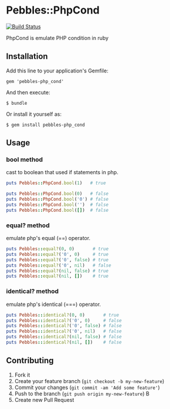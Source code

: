 # Pebbles::PhpCond
[![Build Status](https://secure.travis-ci.org/do-aki/pebbles-php_cond.png?branch=master)](https://travis-ci.org/do-aki/pebbles-php_cond)

PhpCond is emulate PHP condition in ruby


## Installation

Add this line to your application's Gemfile:

    gem 'pebbles-php_cond'

And then execute:

    $ bundle

Or install it yourself as:

    $ gem install pebbles-php_cond

## Usage

### bool method 
cast to boolean that used if statements in php.

```ruby
puts Pebbles::PhpCond.bool(1)   # true

puts Pebbles::PhpCond.bool(0)   # false
puts Pebbles::PhpCond.bool('0') # false
puts Pebbles::PhpCond.bool('')  # false
puts Pebbles::PhpCond.bool([])  # false
```

### equal? method
emulate php's equal (==) operator. 

```ruby
puts Pebbles::equal?(0, 0)       # true
puts Pebbles::equal?('0', 0)     # true
puts Pebbles::equal?('0', false) # true
puts Pebbles::equal?('0', nil)   # false
puts Pebbles::equal?(nil, false) # true
puts Pebbles::equal?(nil, [])    # true
```


### identical? method
emulate php's identical (===) operator.

```ruby
puts Pebbles::identical?(0, 0)       # true
puts Pebbles::identical?('0', 0)     # false
puts Pebbles::identical?('0', false) # false
puts Pebbles::identical?('0', nil)   # false
puts Pebbles::identical?(nil, false) # false
puts Pebbles::identical?(nil, [])    # false
```


## Contributing

1. Fork it
2. Create your feature branch (`git checkout -b my-new-feature`)
3. Commit your changes (`git commit -am 'Add some feature'`)
4. Push to the branch (`git push origin my-new-feature`)
B
5. Create new Pull Request
